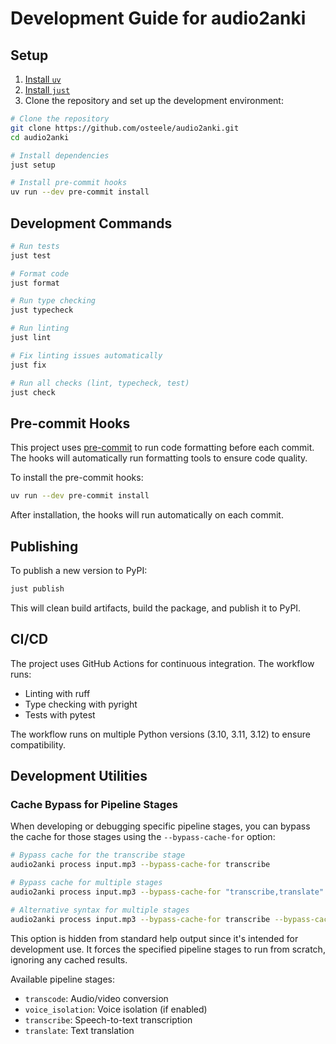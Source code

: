 # Development Guide for audio2anki

## Setup

1. [Install `uv`](https://docs.astral.sh/uv/getting-started/installation/)
2. [Install `just`](https://just.systems/man/en/pre-built-binaries.html)
3. Clone the repository and set up the development environment:

```bash
# Clone the repository
git clone https://github.com/osteele/audio2anki.git
cd audio2anki

# Install dependencies
just setup

# Install pre-commit hooks
uv run --dev pre-commit install
```

## Development Commands

```bash
# Run tests
just test

# Format code
just format

# Run type checking
just typecheck

# Run linting
just lint

# Fix linting issues automatically
just fix

# Run all checks (lint, typecheck, test)
just check
```

## Pre-commit Hooks

This project uses [pre-commit](https://pre-commit.com/) to run code formatting before each commit.
The hooks will automatically run formatting tools to ensure code quality.

To install the pre-commit hooks:

```bash
uv run --dev pre-commit install
```

After installation, the hooks will run automatically on each commit.

## Publishing

To publish a new version to PyPI:

```bash
just publish
```

This will clean build artifacts, build the package, and publish it to PyPI.

## CI/CD

The project uses GitHub Actions for continuous integration. The workflow runs:
- Linting with ruff
- Type checking with pyright
- Tests with pytest

The workflow runs on multiple Python versions (3.10, 3.11, 3.12) to ensure compatibility.

## Development Utilities

### Cache Bypass for Pipeline Stages

When developing or debugging specific pipeline stages, you can bypass the cache for those stages using the `--bypass-cache-for` option:

```bash
# Bypass cache for the transcribe stage
audio2anki process input.mp3 --bypass-cache-for transcribe

# Bypass cache for multiple stages
audio2anki process input.mp3 --bypass-cache-for "transcribe,translate"

# Alternative syntax for multiple stages
audio2anki process input.mp3 --bypass-cache-for transcribe --bypass-cache-for translate
```

This option is hidden from standard help output since it's intended for development use. It forces the specified pipeline stages to run from scratch, ignoring any cached results.

Available pipeline stages:
- `transcode`: Audio/video conversion
- `voice_isolation`: Voice isolation (if enabled)
- `transcribe`: Speech-to-text transcription
- `translate`: Text translation
